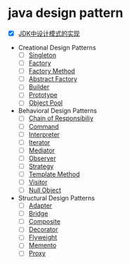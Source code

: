 # java design pattern
+ [x] [JDK中设计模式的实现](DOC/01.jdk-design-pattern-impl.md)
* Creational Design Patterns
    + [ ] [Singleton](DOC/02.singleton.md)
    + [ ] [Factory]()
    + [ ] [Factory Method]()
    + [ ] [Abstract Factory]()
    + [ ] [Builder]()
    + [ ] [Prototype]()
    + [ ] [Object Pool ]()
* Behavioral Design Patterns
    + [ ] [Chain of Responsibiliy]()
    + [ ] [Command ]()
    + [ ] [Interpreter ]()
    + [ ] [Iterator ]()
    + [ ] [Mediator  ]()
    + [ ] [Observer   ]()
    + [ ] [Strategy   ]()
    + [ ] [Template Method    ]()
    + [ ] [Visitor  ]()
    + [ ] [Null Object  ]()
* Structural Design Patterns
    + [ ] [Adapter ]()
    + [ ] [Bridge ]()
    + [ ] [Composite ]()
    + [ ] [Decorator  ]()
    + [ ] [Flyweight   ]()
    + [ ] [Memento   ]()
    + [ ] [Proxy    ]()
